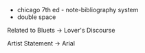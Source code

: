 - chicago 7th ed - note-bibliography system
- double space

Related to Bluets -> Lover's Discourse


Artist Statement -> Arial
